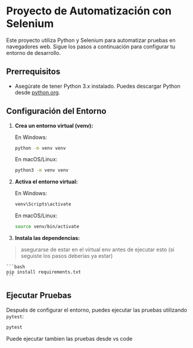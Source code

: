 # Proyecto de Automatización con Selenium

Este proyecto utiliza Python y Selenium para automatizar pruebas en navegadores web. Sigue los pasos a continuación para configurar tu entorno de desarrollo.

## Prerrequisitos

- Asegúrate de tener Python 3.x instalado. Puedes descargar Python desde [python.org](https://www.python.org/downloads/).

## Configuración del Entorno

1. **Crea un entorno virtual (venv):**

    En Windows:

    ```bash
    python -m venv venv
    ```

    En macOS/Linux:

    ```bash
    python3 -m venv venv
    ```

3. **Activa el entorno virtual:**

    En Windows:

    ```bash
    venv\Scripts\activate
    ```

    En macOS/Linux:

    ```bash
    source venv/bin/activate
    ```

4. **Instala las dependencias:**
> asegurarse de estar en el virtual env antes de ejecutar esto (si seguiste los pasos deberias ya estar)

    ```bash
    pip install requirements.txt
    ```

## Ejecutar Pruebas

Después de configurar el entorno, puedes ejecutar las pruebas utilizando `pytest`:

```bash
pytest
```

Puede ejecutar tambien las pruebas desde vs code

